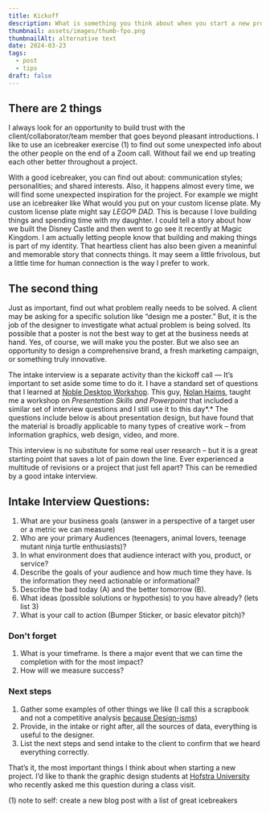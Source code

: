 ```yaml
---
title: Kickoff
description: What is something you think about when you start a new project?
thumbnail: assets/images/thumb-fpo.png
thumbnailAlt: alternative text 
date: 2024-03-23
tags:
  - post
  - tips
draft: false
---
```

## There are 2 things

I always look for an opportunity to build trust with the client/collaborator/team member that goes beyond pleasant introductions. I like to use an icebreaker exercise (1) to find out some unexpected info about the other people on the end of a Zoom call. Without fail we end up treating each other better throughout a project. 

With a good icebreaker, you can find out about: communication styles; personalities; and shared interests. Also, it happens almost every time, we will find some unexpected inspiration for the project. For example we might use an icebreaker like What would you put on your custom license plate. My custom license plate might say *LEGO*® *DAD.* This is because I love building things and spending time with my daughter. I could tell a story about how we built the Disney Castle and then went to go see it recently at Magic Kingdom. I am actually letting people know that building and making things is part of my identity. That heartless client has also been given a meaninful and memorable story that connects things. It may seem a little frivolous, but a little time for human connection is the way I prefer to work.

## The second thing

Just as important, find out what problem really needs to be solved. A client may be asking for a specific solution like “design me a poster.” But, it is the job of the designer to investigate what actual problem is being solved. Its possible that a poster is not the best way to get at the business needs at hand. Yes, of course, we will make you the poster. But we also see an opportunity to design a comprehensive brand, a fresh marketing campaign, or something truly innovative. 

The intake interview is a separate activity than the kickoff call — It’s important to set aside some time to do it. I have a standard set of questions that I learned at [Noble Desktop Workshop](https://www.nobledesktop.com/). This guy, [Nolan Haims](https://www.nolanhaimscreative.com/), taught me a workshop on *Presentation Skills and Powerpoint* that included a similar set of interview questions and I still use it to this day*.* The questions include below is about presentation design, but have found that the material is broadly applicable to many types of creative work – from information graphics, web design, video, and more. 

This interview is no substitute for some real user research – but it is a great starting point that saves a lot of pain down the line. Ever experienced a multitude of revisions or a project that just fell apart? This can be remedied by a good intake interview. 

## Intake Interview Questions:

1. What are your business goals (answer in a perspective of a target user or a metric we can measure)
2. Who are your primary Audiences (teenagers, animal lovers, teenage mutant ninja turtle enthusiasts)?
3. In what environment does that audience interact with you, product, or service?
4. Describe the goals of your audience and how much time they have. Is the information they need actionable or informational?
5. Describe the bad today (A) and the better tomorrow (B).
6. What ideas (possible solutions or hypothesis) to you have already? (lets list 3)
7. What is your call to action (Bumper Sticker, or basic elevator pitch)?

### Don't forget

1. What is your timeframe. Is there a major event that we can time the completion with for the most impact?
2. How will we measure success?

### Next steps

1. Gather some examples of other things we like (I call this a scrapbook and not a competitive analysis [because Design-isms](https://uxdesign.cc/poster-prompts-for-avoiding-design-isms-8be43625c482))
2. Provide, in the intake or right after, all the sources of data, everything is useful to the designer.
3. List the next steps and send intake to the client to confirm that we heard everything correctly.

That’s it, the most important things I think about when starting a new project. I’d like to thank the graphic design students at [Hofstra University](https://www.hofstra.edu/) who recently asked me this question during a class visit. 

(1) note to self: create a new blog post with a list of great icebreakers  